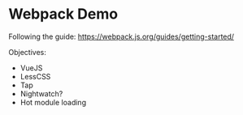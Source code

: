 # Webpack Demo #

Following the guide:
https://webpack.js.org/guides/getting-started/

Objectives:

- VueJS
- LessCSS
- Tap
- Nightwatch?
- Hot module loading

